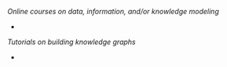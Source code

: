 

*Online courses on data, information, and/or knowledge modeling*
- []()

*Tutorials on building knowledge graphs*
- []()

